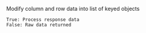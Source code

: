 Modify column and row data into list of keyed objects
```
True: Process response data
False: Raw data returned
```
